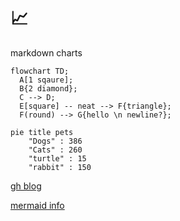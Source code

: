 # 📈
markdown charts

```mermaid
flowchart TD;
  A[1 sqaure];
  B{2 diamond};
  C --> D;
  E[square] -- neat --> F{triangle};
  F(round) --> G{hello \n newline?};
```

```mermaid
pie title pets
    "Dogs" : 386
    "Cats" : 260
    "turtle" : 15
    "rabbit" : 150
```

[gh blog](https://github.blog/2022-02-14-include-diagrams-markdown-files-mermaid/)

[mermaid info](https://github.com/mermaid-js/mermaid#readme)
